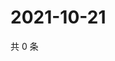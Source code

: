 # 2021-10-21

共 0 条

<!-- BEGIN WEIBO -->
<!-- 最后更新时间 Thu Oct 21 2021 10:07:34 GMT+0800 (China Standard Time) -->

<!-- END WEIBO -->
